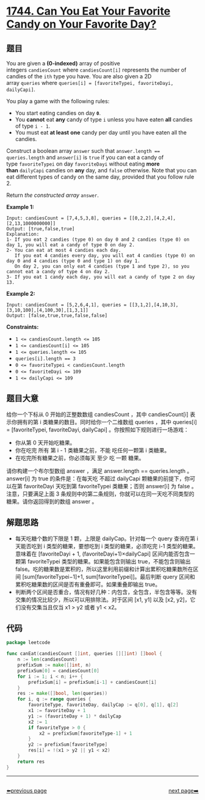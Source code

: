 # [1744. Can You Eat Your Favorite Candy on Your Favorite Day?](https://leetcode.com/problems/can-you-eat-your-favorite-candy-on-your-favorite-day/)

## 题目

You are given a **(0-indexed)** array of positive integers `candiesCount` where `candiesCount[i]` represents the number of candies of the `ith` type you have. You are also given a 2D array `queries` where `queries[i] = [favoriteTypei, favoriteDayi, dailyCapi]`.

You play a game with the following rules:

- You start eating candies on day **`0`**.
- You **cannot** eat **any** candy of type `i` unless you have eaten **all** candies of type `i - 1`.
- You must eat **at least** **one** candy per day until you have eaten all the candies.

Construct a boolean array `answer` such that `answer.length == queries.length` and `answer[i]` is `true` if you can eat a candy of type `favoriteTypei` on day `favoriteDayi` without eating **more than** `dailyCapi` candies on **any** day, and `false` otherwise. Note that you can eat different types of candy on the same day, provided that you follow rule 2.

Return *the constructed array* `answer`.

**Example 1:**

```
Input: candiesCount = [7,4,5,3,8], queries = [[0,2,2],[4,2,4],[2,13,1000000000]]
Output: [true,false,true]
Explanation:
1- If you eat 2 candies (type 0) on day 0 and 2 candies (type 0) on day 1, you will eat a candy of type 0 on day 2.
2- You can eat at most 4 candies each day.
   If you eat 4 candies every day, you will eat 4 candies (type 0) on day 0 and 4 candies (type 0 and type 1) on day 1.
   On day 2, you can only eat 4 candies (type 1 and type 2), so you cannot eat a candy of type 4 on day 2.
3- If you eat 1 candy each day, you will eat a candy of type 2 on day 13.
```

**Example 2:**

```
Input: candiesCount = [5,2,6,4,1], queries = [[3,1,2],[4,10,3],[3,10,100],[4,100,30],[1,3,1]]
Output: [false,true,true,false,false]
```

**Constraints:**

- `1 <= candiesCount.length <= 105`
- `1 <= candiesCount[i] <= 105`
- `1 <= queries.length <= 105`
- `queries[i].length == 3`
- `0 <= favoriteTypei < candiesCount.length`
- `0 <= favoriteDayi <= 109`
- `1 <= dailyCapi <= 109`

## 题目大意

给你一个下标从 0 开始的正整数数组 candiesCount ，其中 candiesCount[i] 表示你拥有的第 i 类糖果的数目。同时给你一个二维数组 queries ，其中 queries[i] = [favoriteTypei, favoriteDayi, dailyCapi] 。你按照如下规则进行一场游戏：

- 你从第 0 天开始吃糖果。
- 你在吃完 所有 第 i - 1 类糖果之前，不能 吃任何一颗第 i 类糖果。
- 在吃完所有糖果之前，你必须每天 至少 吃 一颗 糖果。

请你构建一个布尔型数组 answer ，满足 answer.length == queries.length 。answer[i] 为 true 的条件是：在每天吃 不超过 dailyCapi 颗糖果的前提下，你可以在第 favoriteDayi 天吃到第 favoriteTypei 类糖果；否则 answer[i] 为 false 。注意，只要满足上面 3 条规则中的第二条规则，你就可以在同一天吃不同类型的糖果。请你返回得到的数组 answer 。

## 解题思路

- 每天吃糖个数的下限是 1 颗，上限是 dailyCap。针对每一个 query 查询在第 i 天能否吃到 i 类型的糖果，要想吃到 i 类型的糖果，必须吃完 i-1 类型的糖果。意味着在 [favoriteDayi + 1, (favoriteDayi+1)×dailyCapi] 区间内能否包含一颗第 favoriteTypei 类型的糖果。如果能包含则输出 true，不能包含则输出 false。吃的糖果数是累积的，所以这里利用前缀和计算出累积吃糖果数所在区间 [sum[favoriteTypei−1]+1, sum[favoriteTypei]]。最后判断 query 区间和累积吃糖果数的区间是否有重叠即可。如果重叠即输出 true。
- 判断两个区间是否重合，情况有好几种：内包含，全包含，半包含等等。没有交集的情况比较少，所以可以用排除法。对于区间 [x1, y1] 以及 [x2, y2]，它们没有交集当且仅当 x1 > y2 或者 y1 < x2。

## 代码

```go
package leetcode

func canEat(candiesCount []int, queries [][]int) []bool {
	n := len(candiesCount)
	prefixSum := make([]int, n)
	prefixSum[0] = candiesCount[0]
	for i := 1; i < n; i++ {
		prefixSum[i] = prefixSum[i-1] + candiesCount[i]
	}
	res := make([]bool, len(queries))
	for i, q := range queries {
		favoriteType, favoriteDay, dailyCap := q[0], q[1], q[2]
		x1 := favoriteDay + 1
		y1 := (favoriteDay + 1) * dailyCap
		x2 := 1
		if favoriteType > 0 {
			x2 = prefixSum[favoriteType-1] + 1
		}
		y2 := prefixSum[favoriteType]
		res[i] = !(x1 > y2 || y1 < x2)
	}
	return res
}
```



----------------------------------------------
<div style="display: flex;justify-content: space-between;align-items: center;">
<p><a href="https://books.halfrost.com/leetcode/ChapterFour/1700~1799/1742.Maximum-Number-of-Balls-in-a-Box/">⬅️previous page</a></p>
<p><a href="https://books.halfrost.com/leetcode/ChapterFour/1700~1799/1748.Sum-of-Unique-Elements/">next page➡️</a></p>
</div>
